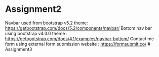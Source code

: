 # Assignment2

Navbar used from bootstrap v5.2 theme: https://getbootstrap.com/docs/5.2/components/navbar/
Bottom nav bar using bootstrap v4.0.0 theme : https://getbootstrap.com/docs/4.1/examples/navbar-bottom/
Contact me form using external form submission website : https://formsubmit.co/ #   A s s i g n m e n t 3  
 